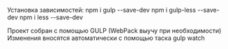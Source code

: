 Установка зависимостей:
npm i gulp --save-dev
npm i gulp-less --save-dev
npm i less --save-dev

Проект собран с  помощью GULP (WebPack выучу при необходимости)
Изменения вносятся автоматически с помощью таска gulp watch
